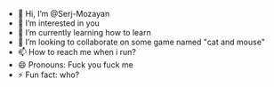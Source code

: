 - 👋 Hi, I’m @Serj-Mozayan
- 👀 I’m interested in you
- 🌱 I’m currently learning how to learn
- 💞️ I’m looking to collaborate on some game named "cat and mouse"
- 📫 How to reach me when i run?
- 😄 Pronouns: Fuck you fuck me
- ⚡ Fun fact: who?
